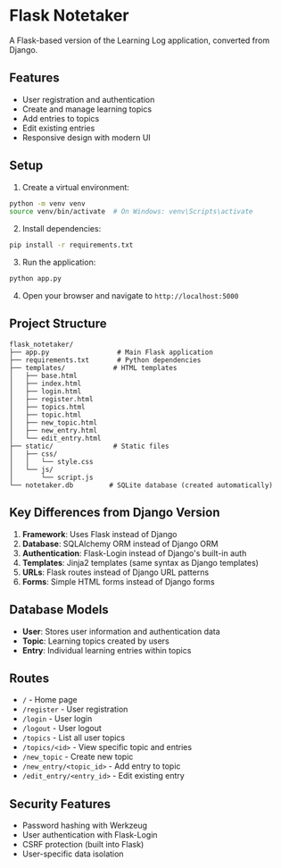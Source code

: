# Flask Notetaker

A Flask-based version of the Learning Log application, converted from Django.

## Features

- User registration and authentication
- Create and manage learning topics
- Add entries to topics
- Edit existing entries
- Responsive design with modern UI

## Setup

1. Create a virtual environment:
```bash
python -m venv venv
source venv/bin/activate  # On Windows: venv\Scripts\activate
```

2. Install dependencies:
```bash
pip install -r requirements.txt
```

3. Run the application:
```bash
python app.py
```

4. Open your browser and navigate to `http://localhost:5000`

## Project Structure

```
flask_notetaker/
├── app.py                 # Main Flask application
├── requirements.txt       # Python dependencies
├── templates/            # HTML templates
│   ├── base.html
│   ├── index.html
│   ├── login.html
│   ├── register.html
│   ├── topics.html
│   ├── topic.html
│   ├── new_topic.html
│   ├── new_entry.html
│   └── edit_entry.html
├── static/               # Static files
│   ├── css/
│   │   └── style.css
│   └── js/
│       └── script.js
└── notetaker.db         # SQLite database (created automatically)
```

## Key Differences from Django Version

1. **Framework**: Uses Flask instead of Django
2. **Database**: SQLAlchemy ORM instead of Django ORM
3. **Authentication**: Flask-Login instead of Django's built-in auth
4. **Templates**: Jinja2 templates (same syntax as Django templates)
5. **URLs**: Flask routes instead of Django URL patterns
6. **Forms**: Simple HTML forms instead of Django forms

## Database Models

- **User**: Stores user information and authentication data
- **Topic**: Learning topics created by users
- **Entry**: Individual learning entries within topics

## Routes

- `/` - Home page
- `/register` - User registration
- `/login` - User login
- `/logout` - User logout
- `/topics` - List all user topics
- `/topics/<id>` - View specific topic and entries
- `/new_topic` - Create new topic
- `/new_entry/<topic_id>` - Add entry to topic
- `/edit_entry/<entry_id>` - Edit existing entry

## Security Features

- Password hashing with Werkzeug
- User authentication with Flask-Login
- CSRF protection (built into Flask)
- User-specific data isolation 